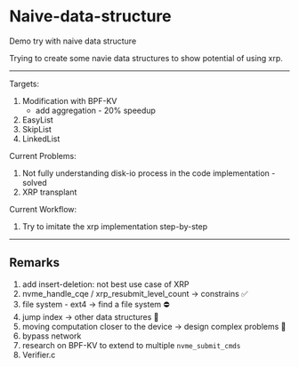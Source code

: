 # Naive-data-structure

Demo try with naive data structure

Trying to create some navie data structures to show potential of using xrp.

----

Targets:

1. Modification with BPF-KV
   - add aggregation - 20% speedup
2. EasyList
3. SkipList
4. LinkedList

Current Problems:

1. Not fully understanding disk-io process in the code implementation - solved
2. XRP transplant

Current Workflow:

1. Try to imitate the xrp implementation step-by-step
----

## Remarks

1. add insert-deletion: not best use case of XRP
2. nvme_handle_cqe / xrp_resubmit_level_count -> constrains ✅
3. file system - ext4 -> find a file system ⛔️
4. jump index -> other data structures 🎵
5. moving computation closer to the device -> design complex problems  🎵
6. bypass network
6. research on BPF-KV to extend to multiple `nvme_submit_cmds`
6. Verifier.c
